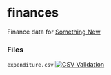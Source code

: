 finances
========

Finance data for [Something New](http://somethingnew.org.uk)

### Files

`expenditure.csv` [![CSV Validation](http://csvlint.io/validation/53d962586373760810aa0100.svg)](http://csvlint.io/validation/53d962586373760810aa0100)
